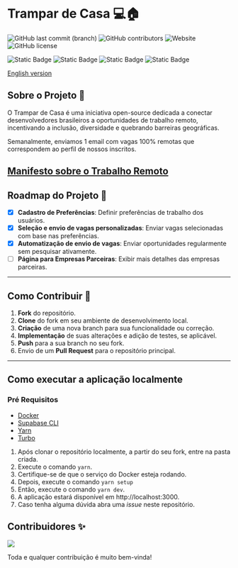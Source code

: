 # Trampar de Casa 💻🏠

![GitHub last commit (branch)](https://img.shields.io/github/last-commit/ocodista/trampar-de-casa/main)
![GitHub contributors](https://img.shields.io/github/contributors/ocodista/trampar-de-casa)
![Website](https://img.shields.io/website?up_message=online&up_color=green&down_message=offline&down_color=red&url=https%3A%2F%2Fwww.trampardecasa.com.br%2F)
![GitHub license](https://img.shields.io/github/license/ocodista/trampar-de-casa)

![Static Badge](https://img.shields.io/badge/nextjs-white?style=for-the-badge&logo=nextdotjs&logoColor=white&labelColor=black&color=white)
![Static Badge](https://img.shields.io/badge/typescript-%2306B6D4?style=for-the-badge&logo=typescript&labelColor=white&color=%233178C6)
![Static Badge](https://img.shields.io/badge/vite-%23646CFF?style=for-the-badge&logo=vite&labelColor=black)
![Static Badge](https://img.shields.io/badge/tailwindcss-%2306B6D4?style=for-the-badge&logo=tailwindcss&labelColor=black&color=%2306B6D4)

[English version](./README-en.md)

## Sobre o Projeto 🎯

O Trampar de Casa é uma iniciativa open-source dedicada a conectar desenvolvedores brasileiros a oportunidades de trabalho remoto, incentivando a inclusão, diversidade e quebrando barreiras geográficas.

Semanalmente, enviamos 1 email com vagas 100% remotas que correspondem ao perfil de nossos inscritos.

## [Manifesto sobre o Trabalho Remoto](./manifesto.md)

## Roadmap do Projeto 🚧

- [x] **Cadastro de Preferências**: Definir preferências de trabalho dos usuários.
- [x] **Seleção e envio de vagas personalizadas**: Enviar vagas selecionadas com base nas preferências.
- [x] **Automatização de envio de vagas**: Enviar oportunidades regularmente sem pesquisar ativamente.
- [ ] **Página para Empresas Parceiras**: Exibir mais detalhes das empresas parceiras.

---

## Como Contribuir 🚀

1. **Fork** do repositório.
2. **Clone** do fork em seu ambiente de desenvolvimento local.
3. **Criação** de uma nova branch para sua funcionalidade ou correção.
4. **Implementação** de suas alterações e adição de testes, se aplicável.
5. **Push** para a sua branch no seu fork.
6. Envio de um **Pull Request** para o repositório principal.

---

## Como executar a aplicação localmente

### Pré Requisitos

- [Docker](https://www.docker.com/)
- [Supabase CLI](https://supabase.com/docs/reference/cli/introduction)
- [Yarn](https://yarnpkg.com/)
- [Turbo](https://turbo.build/)

1. Após clonar o repositório localmente, a partir do seu fork, entre na pasta criada.
2. Execute o comando `yarn`.
3. Certifique-se de que o serviço do Docker esteja rodando.
4. Depois, execute o comando `yarn setup`
5. Então, execute o comando `yarn dev`.
6. A aplicação estará disponível em http://localhost:3000.
7. Caso tenha alguma dúvida abra uma _issue_ neste repositório.

## Contribuidores ✨

<a href="https://github.com/ocodista/trampar-de-casa/graphs/contributors">
  <img src="https://contrib.rocks/image?repo=ocodista/trampar-de-casa&anon=0&columns=20&max=100" />
</a>

Toda e qualquer contribuição é muito bem-vinda!
